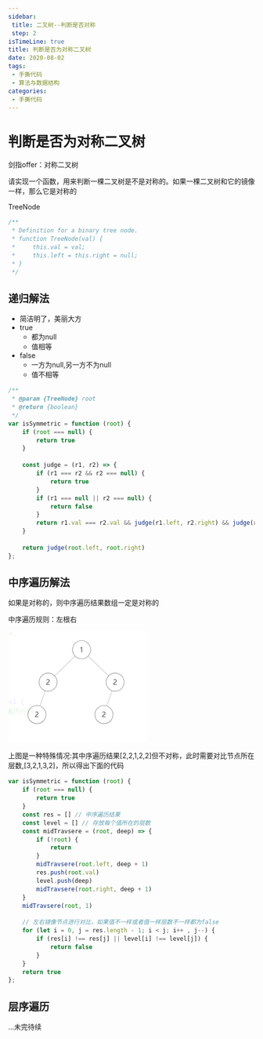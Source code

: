 ```yaml
---
sidebar:
 title: 二叉树--判断是否对称
 step: 2
isTimeLine: true
title: 判断是否为对称二叉树
date: 2020-08-02
tags:
 - 手撕代码
 - 算法与数据结构
categories:
 - 手撕代码
---
```

# 判断是否为对称二叉树

<LeetCode href="https://leetcode-cn.com/problems/dui-cheng-de-er-cha-shu-lcof/">剑指offer：对称二叉树</LeetCode>

请实现一个函数，用来判断一棵二叉树是不是对称的。如果一棵二叉树和它的镜像一样，那么它是对称的

TreeNode
```js
/**
 * Definition for a binary tree node.
 * function TreeNode(val) {
 *     this.val = val;
 *     this.left = this.right = null;
 * }
 */
```
## 递归解法
* 简洁明了，美丽大方
* true
  * 都为null
  * 值相等
* false
  * 一方为null,另一方不为null
  * 值不相等
```js
/**
 * @param {TreeNode} root
 * @return {boolean}
 */
var isSymmetric = function (root) {
    if (root === null) {
        return true
    }

    const judge = (r1, r2) => {
        if (r1 === r2 && r2 === null) {
            return true
        }
        if (r1 === null || r2 === null) {
            return false
        }
        return r1.val === r2.val && judge(r1.left, r2.right) && judge(r1.right, r2.left)
    }

    return judge(root.left, root.right)
};
```

## 中序遍历解法
如果是对称的，则中序遍历结果数组一定是对称的

中序遍历规则：左根右

![](./judgeSymmetryTree/06193490d03009fade5a60b927f0966b747c1366e40a4d4f97bbc37e18e09cef-image.png)

上图是一种特殊情况:其中序遍历结果[2,2,1,2,2]但不对称，此时需要对比节点所在层数,[3,2,1,3,2]，所以得出下面的代码

```js
var isSymmetric = function (root) {
    if (root === null) {
        return true
    }
    const res = [] // 中序遍历结果
    const level = [] // 存放每个值所在的层数
    const midTravsere = (root, deep) => {
        if (!root) {
            return
        }
        midTravsere(root.left, deep + 1)
        res.push(root.val)
        level.push(deep)
        midTravsere(root.right, deep + 1)
    }
    midTravsere(root, 1)

    // 左右镜像节点进行对比，如果值不一样或者值一样层数不一样都为false
    for (let i = 0, j = res.length - 1; i < j; i++ , j--) {
        if (res[i] !== res[j] || level[i] !== level[j]) {
            return false
        }
    }
    return true
};
```

## 层序遍历
...未完待续

